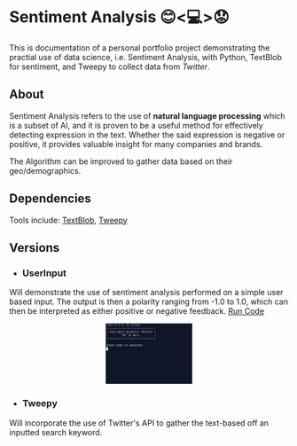 # Sentiment Analysis 😊<💻>😟
This is documentation of a personal portfolio project demonstrating the practial use of data science, i.e. Sentiment Analysis, with Python, TextBlob for sentiment, and Tweepy to collect data from *Twitter*. 

## About


Sentiment Analysis refers to the use of **natural language processing** which is a subset of AI, and it is proven to be a
useful method for effectively detecting expression in the text. Whether the said expression is negative or positive, it provides valuable insight for many companies and brands. 

The Algorithm can be improved to gather data based on their geo/demographics.


## Dependencies
Tools include: 
[TextBlob](https://textblob.readthedocs.io/en/dev/),
[Tweepy](https://www.tweepy.org/)



## Versions
* ### UserInput 
Will demonstrate the use of sentiment analysis performed on a simple user based input. The output is then a polarity ranging from -1.0 to 1.0, which can then be interpreted as either positive or negative feedback.
[Run Code](https://repl.it/@BrianRuiz1/Sentiment-Analysis)

<p align="center">
<img src="https://github.com/BrianRuizy/sentiment-analysis/blob/master/images/SentimentAnalysis.gif" width="31%"> </img>

</p>


* ### Tweepy
Will incorporate the use of Twitter's API to gather the text-based off an inputted search keyword.


